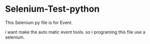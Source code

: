 # Selenium-Test-python

This Selenium py file is for Event.

i want make the auto matic event tools.
so i programing this file use a selenium.
